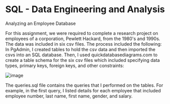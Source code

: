 # SQL - Data Engineering and Analysis
Analyzing an Employee Database

For this assignment, we were required to complete a research project on employees of a corporation, Pewlett Hackard, from the 1980's and 1990s.
The data was included in six csv files. 
The process included the following:
In PgAdmin, I created tables to hold the csv data and then imported the csvs into an SQL database.
Then, I used quickdatabasediagrams.com to create a table schema for the six csv files which included specifying data types, primary keys, foreign keys,
and other constraints:

![image](https://user-images.githubusercontent.com/75215001/130468457-fd9656f8-59d2-4b51-8d8e-6ada06413fee.png)


The queries.sql file contains the queries that I performed on the tables. For example, in the first query, I listed details for each employee that included employee
number, last name, first name, gender, and salary. 
